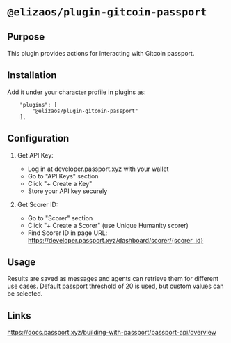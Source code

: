 # `@elizaos/plugin-gitcoin-passport`

## Purpose

This plugin provides actions for interacting with Gitcoin passport.

## Installation

Add it under your character profile in plugins as:

```
    "plugins": [
        "@elizaos/plugin-gitcoin-passport"
    ],
```

## Configuration

1. Get API Key:

   - Log in at developer.passport.xyz with your wallet
   - Go to "API Keys" section
   - Click "+ Create a Key"
   - Store your API key securely

2. Get Scorer ID:
   - Go to "Scorer" section
   - Click "+ Create a Scorer" (use Unique Humanity scorer)
   - Find Scorer ID in page URL: https://developer.passport.xyz/dashboard/scorer/{scorer_id}

## Usage

Results are saved as messages and agents can retrieve them for different use cases. Default passport threshold of 20 is used, but custom values can be selected.

## Links

https://docs.passport.xyz/building-with-passport/passport-api/overview

